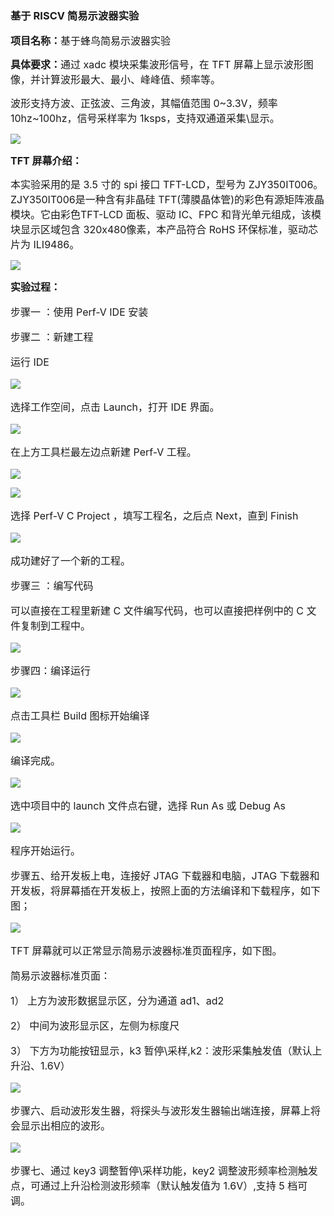 ### 基于 RISCV 简易示波器实验

**<span style="font-size:16px;">项目名称：</span>**<span style="font-size:16px;">基于蜂鸟简易示波器实验</span>

**<span style="font-size:16px;">具体要求：</span>**<span style="font-size:16px;">通过 xadc 模块采集波形信号，在 TFT 屏幕上显示波形图像，并计算波形最大、最小、峰峰值、频率等。</span>

<span style="font-size:16px;">波形支持方波、正弦波、三角波，其幅值范围 0~3.3V，频率 10hz~100hz，信号采样率为 1ksps，支持双通道采集\显示。</span>

![](https://rvboards.org/rvboards/dasdu8syrbgvtzvhfj12f4d5/images_dir/1628072408/111.png)

**<span style="font-size:16px;">TFT 屏幕介绍：</span>**

<span style="font-size:16px;">本实验采用的是 3.5 寸的 spi 接口 TFT-LCD，型号为 ZJY350IT006。ZJY350IT006是一种含有非晶硅 TFT(薄膜晶体管)的彩色有源矩阵液晶模块。它由彩色TFT-LCD 面板、驱动 IC、FPC 和背光单元组成，该模块显示区域包含 320x480像素，本产品符合 RoHS 环保标准，驱动芯片为 ILI9486。</span>

![](https://rvboards.org/rvboards/dasdu8syrbgvtzvhfj12f4d5/images_dir/1628072515/112.png)

**<span style="font-size:16px;">实验过程：</span>**

<span style="font-size:16px;">

步骤一 ：使用 Perf-V IDE 安装

步骤二 ：新建工程

运行 IDE

</span>

![](https://rvboards.org/rvboards/dasdu8syrbgvtzvhfj12f4d5/images_dir/1628072598/113.png)

<span style="font-size:16px;">

选择工作空间，点击 Launch，打开 IDE 界面。

</span>

![](https://rvboards.org/rvboards/dasdu8syrbgvtzvhfj12f4d5/images_dir/1628072646/114.png)

<span style="font-size:16px;">

在上方工具栏最左边点新建 Perf-V 工程。

</span>

![](https://rvboards.org/rvboards/dasdu8syrbgvtzvhfj12f4d5/images_dir/1628072693/115.png)

![](https://rvboards.org/rvboards/dasdu8syrbgvtzvhfj12f4d5/images_dir/1628072718/116.png)

<span style="font-size:16px;">

选择 Perf-V C Project ，填写工程名，之后点 Next，直到 Finish

</span>

![](https://rvboards.org/rvboards/dasdu8syrbgvtzvhfj12f4d5/images_dir/1628072762/117.png)

<span style="font-size:16px;">

成功建好了一个新的工程。

步骤三 ：编写代码

可以直接在工程里新建 C 文件编写代码，也可以直接把样例中的 C 文件复制到工程中。

</span>

![](https://rvboards.org/rvboards/dasdu8syrbgvtzvhfj12f4d5/images_dir/1628072820/118.png)

<span style="font-size:16px;">

步骤四：编译运行

</span>

![](https://rvboards.org/rvboards/dasdu8syrbgvtzvhfj12f4d5/images_dir/1628072863/119.png)

<span style="font-size:16px;">

点击工具栏 Build 图标开始编译

</span>

![](https://rvboards.org/rvboards/dasdu8syrbgvtzvhfj12f4d5/images_dir/1628072915/120.png)

<span style="font-size:16px;">

编译完成。

</span>

![](https://rvboards.org/rvboards/dasdu8syrbgvtzvhfj12f4d5/images_dir/1628072959/121.png)

<span style="font-size:16px;">

选中项目中的 launch 文件点右键，选择 Run As 或 Debug As

</span>

![](https://rvboards.org/rvboards/dasdu8syrbgvtzvhfj12f4d5/images_dir/1628073011/122.png)

<span style="font-size:16px;">

程序开始运行。

步骤五、给开发板上电，连接好 JTAG 下载器和电脑，JTAG 下载器和开发板，将屏幕插在开发板上，按照上面的方法编译和下载程序，如下图；

</span>

![](https://rvboards.org/rvboards/dasdu8syrbgvtzvhfj12f4d5/images_dir/1628073070/123.png)

<span style="font-size:16px;">

TFT 屏幕就可以正常显示简易示波器标准页面程序，如下图。

简易示波器标准页面：

1） 上方为波形数据显示区，分为通道 ad1、ad2

2） 中间为波形显示区，左侧为标度尺

3） 下方为功能按钮显示，k3 暂停\采样,k2：波形采集触发值（默认上升沿、1.6V）

</span>

![](https://rvboards.org/rvboards/dasdu8syrbgvtzvhfj12f4d5/images_dir/1628073156/124.png)

<span style="font-size:16px;">

步骤六、启动波形发生器，将探头与波形发生器输出端连接，屏幕上将会显示出相应的波形。

</span>

![](https://rvboards.org/rvboards/dasdu8syrbgvtzvhfj12f4d5/images_dir/1628073225/125.png)

<span style="font-size:16px;">

步骤七、通过 key3 调整暂停\采样功能，key2 调整波形频率检测触发点，可通过上升沿检测波形频率（默认触发值为 1.6V）,支持 5 档可调。

</span>


